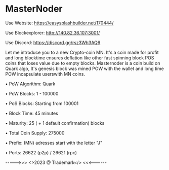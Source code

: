 # MasterNoder

Use Website: https://easysplashbuilder.net/170444/

Use Blockexplorer: http://140.82.36.107:3001/

Use Discord: https://discord.gg/rsz3Wh3AQ6

Let me introduce you to a new Crypto-coin MN. It's a coin made for profit and long blocktime ensures deflation like other fast spinning block POS coins that loses value due to empty blocks. Masternoder is a coin build on Quark algo, It's genesis block was mined POW with the wallet and long time POW incapsulate userswith MN coins.

• PoW Algorithm: Quark

• PoW Blocks: 1 - 100000

• PoS Blocks: Starting from 100001

• Block Time: 45 minutes

• Maturity: 25 ( + 1 default confirmation) blocks

• Total Coin Supply: 275000

• Prefix: (MN) adresses start with the letter "J"

• Ports: 26622 (p2p) / 26621 (rpc)

----->>> <>2023 @ Trademark</> <<<------
